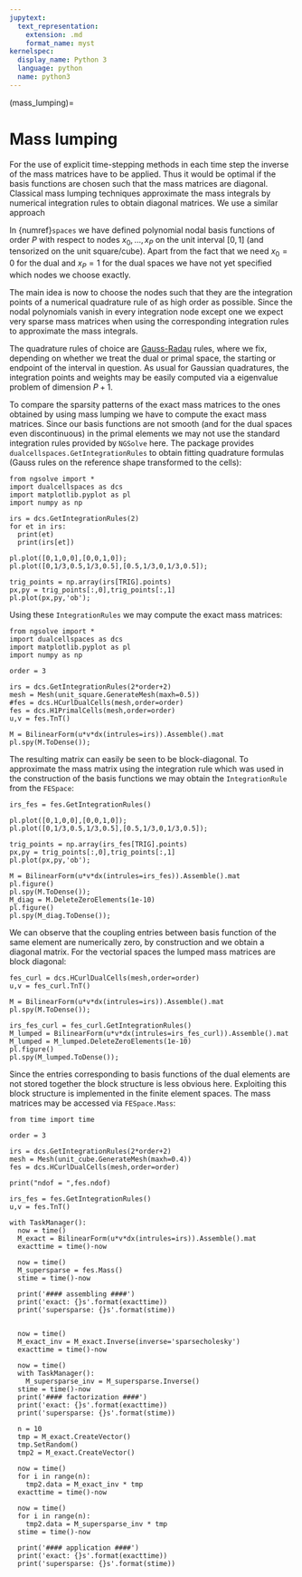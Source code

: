 ```yaml
---
jupytext:
  text_representation:
    extension: .md
    format_name: myst
kernelspec:
  display_name: Python 3
  language: python
  name: python3
---
```



(mass_lumping)=
# Mass lumping
For the use of explicit time-stepping methods in each time step the inverse of the mass matrices have to be applied. Thus it would be optimal if the basis functions are chosen such that the mass matrices are diagonal. 
Classical mass lumping techniques approximate the mass integrals by numerical integration rules to obtain diagonal matrices. We use a  similar approach


In {numref}`spaces` we have defined polynomial nodal basis functions of order $P$ with respect to nodes $x_0,\ldots,x_P$ on the unit interval $[0,1]$ (and tensorized on the unit square/cube). Apart from the fact that we need $x_0=0$ for the dual and $x_P=1$ for the dual spaces we have not yet specified which nodes we choose exactly.

The main idea is now to choose the nodes such that they are the integration points of a numerical quadrature rule of as high order as possible. Since the nodal polynomials vanish in every integration node except one we expect very sparse mass matrices when using the corresponding integration rules to approximate the mass integrals.

The quadrature rules of choice are [Gauss-Radau](https://mathworld.wolfram.com/RadauQuadrature.html) rules, where we fix, depending on whether we treat the dual or primal space, the starting or endpoint of the interval in question. As usual for Gaussian quadratures, the integration points and weights may be easily computed via a eigenvalue problem of dimension $P+1$.

To compare the sparsity patterns of the exact mass matrices to the ones obtained by using mass lumping we have to compute the exact mass matrices. Since our basis functions are not smooth (and for the dual spaces even discontinuous) in the primal elements we may not use the standard integration rules provided by `NGSolve` here. The package provides `dualcellspaces.GetIntegrationRules` to obtain fitting quadrature formulas (Gauss rules on the reference shape transformed to the cells):


```{code-cell} ipython
from ngsolve import *
import dualcellspaces as dcs
import matplotlib.pyplot as pl
import numpy as np

irs = dcs.GetIntegrationRules(2)
for et in irs:
  print(et)
  print(irs[et])

pl.plot([0,1,0,0],[0,0,1,0]);
pl.plot([0,1/3,0.5,1/3,0.5],[0.5,1/3,0,1/3,0.5]);

trig_points = np.array(irs[TRIG].points)
px,py = trig_points[:,0],trig_points[:,1]
pl.plot(px,py,'ob');
```

Using these `IntegrationRules` we may compute the exact mass matrices:

```{code-cell} ipython
from ngsolve import *
import dualcellspaces as dcs
import matplotlib.pyplot as pl
import numpy as np

order = 3

irs = dcs.GetIntegrationRules(2*order+2)
mesh = Mesh(unit_square.GenerateMesh(maxh=0.5))
#fes = dcs.HCurlDualCells(mesh,order=order)
fes = dcs.H1PrimalCells(mesh,order=order)
u,v = fes.TnT()

M = BilinearForm(u*v*dx(intrules=irs)).Assemble().mat
pl.spy(M.ToDense());
```
The resulting matrix can easily be seen to be block-diagonal.
To approximate the mass matrix using the integration rule which was used in the construction of the basis functions we may obtain the `IntegrationRule` from the `FESpace`:

```{code-cell} ipython
irs_fes = fes.GetIntegrationRules()

pl.plot([0,1,0,0],[0,0,1,0]);
pl.plot([0,1/3,0.5,1/3,0.5],[0.5,1/3,0,1/3,0.5]);

trig_points = np.array(irs_fes[TRIG].points)
px,py = trig_points[:,0],trig_points[:,1]
pl.plot(px,py,'ob');

M = BilinearForm(u*v*dx(intrules=irs_fes)).Assemble().mat
pl.figure()
pl.spy(M.ToDense());
M_diag = M.DeleteZeroElements(1e-10)
pl.figure()
pl.spy(M_diag.ToDense());
```
We can observe that the coupling entries between basis function of the same element are numerically zero, by construction and we obtain a diagonal matrix.
For the vectorial spaces the lumped mass matrices are block diagonal:

```{code-cell} ipython
fes_curl = dcs.HCurlDualCells(mesh,order=order)
u,v = fes_curl.TnT()

M = BilinearForm(u*v*dx(intrules=irs)).Assemble().mat
pl.spy(M.ToDense());

irs_fes_curl = fes_curl.GetIntegrationRules()
M_lumped = BilinearForm(u*v*dx(intrules=irs_fes_curl)).Assemble().mat
M_lumped = M_lumped.DeleteZeroElements(1e-10)
pl.figure()
pl.spy(M_lumped.ToDense());
```
Since the entries corresponding to basis functions of the dual elements are not stored together the block structure is less obvious here.
Exploiting this block structure is implemented in the finite element spaces. The mass matrices may be accessed via `FESpace.Mass`:


```{code-cell} ipython
from time import time

order = 3

irs = dcs.GetIntegrationRules(2*order+2)
mesh = Mesh(unit_cube.GenerateMesh(maxh=0.4))
fes = dcs.HCurlDualCells(mesh,order=order)

print("ndof = ",fes.ndof)

irs_fes = fes.GetIntegrationRules()
u,v = fes.TnT()

with TaskManager():
  now = time()
  M_exact = BilinearForm(u*v*dx(intrules=irs)).Assemble().mat
  exacttime = time()-now

  now = time()
  M_supersparse = fes.Mass()
  stime = time()-now

  print('#### assembling ####')
  print('exact: {}s'.format(exacttime))
  print('supersparse: {}s'.format(stime))


  now = time()
  M_exact_inv = M_exact.Inverse(inverse='sparsecholesky')
  exacttime = time()-now

  now = time()
  with TaskManager():
    M_supersparse_inv = M_supersparse.Inverse()
  stime = time()-now
  print('#### factorization ####')
  print('exact: {}s'.format(exacttime))
  print('supersparse: {}s'.format(stime))

  n = 10
  tmp = M_exact.CreateVector()
  tmp.SetRandom()
  tmp2 = M_exact.CreateVector()

  now = time()
  for i in range(n):
    tmp2.data = M_exact_inv * tmp
  exacttime = time()-now

  now = time()
  for i in range(n):
    tmp2.data = M_supersparse_inv * tmp
  stime = time()-now

  print('#### application ####')
  print('exact: {}s'.format(exacttime))
  print('supersparse: {}s'.format(stime))
```

